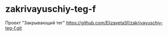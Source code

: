 # zakrivayuschiy-teg-f
Проект "Закрывающий тег"
https://github.com/ElizavetaSf/zakrivayuschiy-teg-f.git
